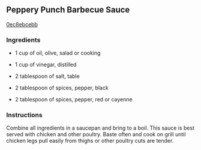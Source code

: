 ## Peppery Punch Barbecue Sauce

[0ec8ebcebb](http://www.foodnetwork.com/recipes/peppery-punch-barbecue-sauce-recipe.html)

### Ingredients

 - 1 cup of oil, olive, salad or cooking

 - 1 cup of vinegar, distilled

 - 2 tablespoon of salt, table

 - 2 tablespoon of spices, pepper, black

 - 2 tablespoon of spices, pepper, red or cayenne

### Instructions

Combine all ingredients in a saucepan and bring to a boil. This sauce is best served with chicken and other poultry. Baste often and cook on grill until chicken legs pull easily from thighs or other poultry cuts are tender.
